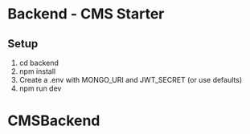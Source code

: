 # Backend - CMS Starter
## Setup
1. cd backend
2. npm install
3. Create a .env with MONGO_URI and JWT_SECRET (or use defaults)
4. npm run dev
# CMSBackend
